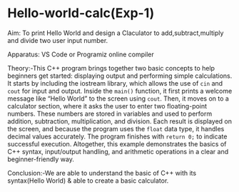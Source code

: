 # Hello-world-calc(Exp-1)

Aim: To print Hello World and design a Claculator to add,subtract,multiply and divide two user input number.

Apparatus: VS Code or Programiz online compiler

Theory:-This C++ program brings together two basic concepts to help beginners get started: displaying output and performing simple calculations. It starts by including the iostream library, which allows the use of `cin` and `cout` for input and output. Inside the `main()` function, it first prints a welcome message like “Hello World” to the screen using `cout`. Then, it moves on to a calculator section, where it asks the user to enter two floating-point numbers. These numbers are stored in variables and used to perform addition, subtraction, multiplication, and division. Each result is displayed on the screen, and because the program uses the `float` data type, it handles decimal values accurately. The program finishes with `return 0;` to indicate successful execution. Altogether, this example demonstrates the basics of C++ syntax, input/output handling, and arithmetic operations in a clear and beginner-friendly way.

Conclusion:-We are able to understand the basic of C++ with its syntax(Hello World) & able to create a basic calculator. 
